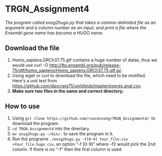 # TRGN_Assignment4

*The program called ensg2hugo.py that takes a comma-delimited file as an argument and a column number as an input, and print a file where the Ensembl gene name has become a HUGO name.*

## Download the file

1. Homo_sapiens.GRCh37.75.gtf contains a huge number of datas, thus we would use curl -O http://ftp.ensembl.org/pub/release-75/gtf/homo_sapiens/Homo_sapiens.GRCh37.75.gtf.gz.
2. Using wget or curl to download the file, which need to be motified. Here's a unit test from https://github.com/davcraig75/unit/blob/master/expres.anal.csv.
3. **Make sure two files in the same and correct directory.**

## How to use

1. Using ```git clone https://github.com/ruocensong/TRGN_Assignment4/ ```to download the program.
2. ```cd TRGN_Assignment4``` into the directary.
3. ```mv ensg2hugo.py ~/bin/.``` to save the program in it.
4. Run the programe ```./ensg2hugo.py -f[0-9] Your_file.csv >Your_file.hugo.csv```, an option “-f [0-9]” where -f2 would pick the 2nd column. If there is no “-f” then the first column is used.
